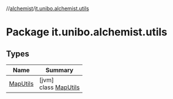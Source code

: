 //[alchemist](../../index.md)/[it.unibo.alchemist.utils](index.md)

# Package it.unibo.alchemist.utils

## Types

| Name | Summary |
|---|---|
| [MapUtils](-map-utils/index.md) | [jvm]<br>class [MapUtils](-map-utils/index.md) |
